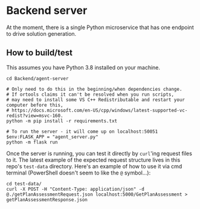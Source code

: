 # Backend server

At the moment, there is a single Python microservice that has one endpoint to drive solution generation.

## How to build/test

This assumes you have Python 3.8 installed on your machine.

```
cd Backend/agent-server

# Only need to do this in the beginning/when dependencies change.
# If ortools claims it can't be resolved when you run scripts,
# may need to install some VS C++ Redistributable and restart your computer before this,
# https://docs.microsoft.com/en-US/cpp/windows/latest-supported-vc-redist?view=msvc-160.
python -m pip install -r requirements.txt

# To run the server - it will come up on localhost:50051
$env:FLASK_APP = "agent_server.py"
python -m flask run
```

Once the server is running, you can test it directly by `curl`'ing request files to it. The latest example of the expected request structure lives in this repo's `test-data` directory. Here's an example of how to use it via cmd terminal (PowerShell doesn't seem to like the `@` symbol...):

```
cd test-data/
curl -X POST -H "Content-Type: application/json" -d @./getPlanAssessmentRequest.json localhost:5000/GetPlanAssessment > getPlanAssessmentResponse.json
```
